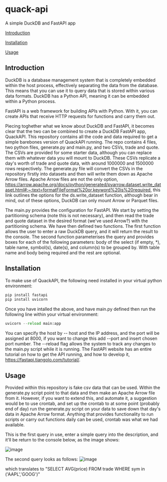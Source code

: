 # quack-api
A simple DuckDB and FastAPI app

[Introduction](#introduction)

[Installation](#installation)

[Usage](#usage)

## Introduction ##
DuckDB is a database management system that is completely embedded within the host process, effectively separating the data from the database. This means that you can use it to query data that is stored within various data formats. DuckDB has a Python API, meaning it can be embedded within a Python process.

FastAPI is a web framework for building APIs with Python. With it, you can create APIs that receive HTTP requests for functions and carry them out.

Piecing toghether what we know about DuckDB and FastAPI, it becomes clear that the two can be combined to create a DuckDB FastAPI app, QuackAPI. This repository contains all the code and data required to get a simple barebones version of QuackAPI running. The repo contains 4 files, two python files, generate.py and main.py, and two CSVs, trade and quote. The CSVs are provided for some starter data, although you can replace them with whatever data you will mount to DuckDB. These CSVs replicate a day's worth of trade and quote data, with around 1000000 and 1500000 rows respectively. The generate.py file will convert the CSVs in the repository firstly into datasets and then will write them down as Apache Arrow files. Apache Arrow files are not the only option, https://arrow.apache.org/docs/python/generated/pyarrow.dataset.write_dataset.html#:~:text=formatFileFormat%20or,keyword%20is%20required, this link outlines the options for the ds.write_dataset function, although bear in mind, out of these options, DuckDB can only mount Arrow or Parquet files.

The main.py provides the configuration for FastAPI. We start by setting the partitioning schema (note this is not necessary), and then read the trade and quote dataset in the desired format (we've used Arrow?) with the partitioning schema. We have then defined two functions. The first function allows the user to enter a raw DuckDB query, and it will return the result to the console. The second function parameterises the query and provides boxes for each of the following parameters: body of the select (if empty, *), table name, symbol(s), date(s), and column(s) to be grouped by.  With table name and body being required and the rest are optional.

## Installation ##
To make use of QuackAPI, the following need installed in your virtual python environment:

```python
pip install fastapi
pip install uvicorn
```
Once you have intalled the above, and have main.py defined then run the following line within your virtual environment:
```python
uvicorn --reload main:app
```
You can specify the host by -- host and the IP address, and the port will be assigned at 8000, if you want to change this add --port and insert chosen port number. The --reload flag allows the system to track any changes to the main.py script while it is running. The FastAPI website has an entire tutorial on how to get the API running, and how to develop it, https://fastapi.tiangolo.com/tutorial/.

## Usage ##
Provided within this repository is fake csv data that can be used. Within the generate.py script point to that data and then make an Apache Arrow file from it. However, if you want to extend this, and automate it, a suggestion would be to use crontab, and set up the crontab to at some point (probably end of day) run the generate.py script on your data to save down that day's data in Apache Arrow format. Anything that provides functionality to run scripts or carry out functions daily can be used, crontab was what we had available. 

This is the first query in use, enter a simple query into the description, and it'll be return to the console below, as the image shows:

![image](https://github.com/DataIntellectTech/quack-api/assets/131150806/66f0e63a-5a4d-4a78-8228-6d177f366081)

The second query looks as follows:
![image](https://github.com/DataIntellectTech/quack-api/assets/131150806/cd006a7d-b7ce-48f1-a510-8a36cbfd6ec8)

which translates to "SELECT AVG(price) FROM trade WHERE sym in ('AAPL','GOOG')"



